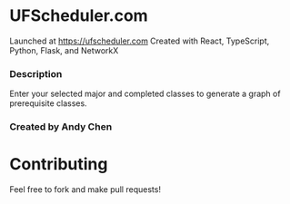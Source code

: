 # UFScheduler.com

Launched at https://ufscheduler.com
Created with React, TypeScript, Python, Flask, and NetworkX

### Description

Enter your selected major and completed classes 
to generate a graph of prerequisite classes.

### Created by Andy Chen

# Contributing

Feel free to fork and make pull requests!
